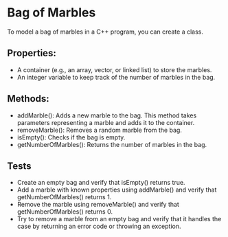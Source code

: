 # Bag of Marbles

To model a bag of marbles in a C++ program, you can create a class.

## Properties:

* A container (e.g., an array, vector, or linked list) to store the marbles.
* An integer variable to keep track of the number of marbles in the bag.

## Methods:

* addMarble(): Adds a new marble to the bag. This method takes parameters representing a marble and adds it to the container.
* removeMarble(): Removes a random marble from the bag.
* isEmpty(): Checks if the bag is empty.
* getNumberOfMarbles(): Returns the number of marbles in the bag.

## Tests

* Create an empty bag and verify that isEmpty() returns true.
* Add a marble with known properties using addMarble() and verify that getNumberOfMarbles() returns 1.
* Remove the marble using removeMarble() and verify that getNumberOfMarbles() returns 0.
* Try to remove a marble from an empty bag and verify that it handles the case by returning an error code or throwing an exception.